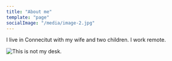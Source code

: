 ```yaml
---
title: "About me"
template: "page"
socialImage: "/media/image-2.jpg"
---
```


I live in Connecitut with my wife and two children. I work remote.

![This is not my desk.](/media/image-2.jpg)



